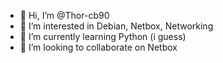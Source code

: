 - 👋 Hi, I’m @Thor-cb90
- 👀 I’m interested in Debian, Netbox, Networking
- 🌱 I’m currently learning Python (i guess) 
- 💞️ I’m looking to collaborate on Netbox

<!---
Thor-cb90/Thor-cb90 is a ✨ special ✨ repository because its `README.md` (this file) appears on your GitHub profile.
You can click the Preview link to take a look at your changes.
--->
